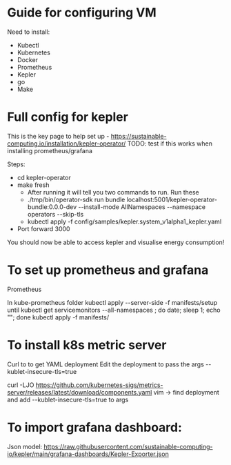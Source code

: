 # Guide for configuring VM

Need to install:
- Kubectl
- Kubernetes
- Docker
- Prometheus
- Kepler
- go
- Make

# Full config for kepler
This is the key page to help set up - https://sustainable-computing.io/installation/kepler-operator/
TODO: test if this works when installing prometheus/grafana

Steps:
 - cd kepler-operator
 - make fresh
     - After running it will tell you two commands to run. Run these
     - ./tmp/bin/operator-sdk run bundle localhost:5001/kepler-operator-bundle:0.0.0-dev --install-mode AllNamespaces --namespace operators --skip-tls
     - kubectl apply -f config/samples/kepler.system_v1alpha1_kepler.yaml
 - Port forward 3000

 You should now be able to access kepler and visualise energy consumption!


# To set up prometheus and grafana

Prometheus

In kube-prometheus folder
kubectl apply --server-side -f manifests/setup
    until kubectl get servicemonitors --all-namespaces ; do date; sleep 1; echo ""; done
kubectl apply -f manifests/

# To install k8s metric server
Curl to to get YAML deployment
Edit the deployment to pass the args --kublet-insecure-tls=true

curl -LJO https://github.com/kubernetes-sigs/metrics-server/releases/latest/download/components.yaml
vim -> find deployment and add --kublet-insecure-tls=true to args


# To import grafana dashboard:
Json model: https://raw.githubusercontent.com/sustainable-computing-io/kepler/main/grafana-dashboards/Kepler-Exporter.json
